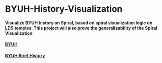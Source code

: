 BYUH-History-Visualization
================================

#### Visualize BYUH history on Spiral, based on spiral visualization logic on LDS temples. This project will also prove the generalizability of the Spiral Visualization 

#### [BYUH](https://www.byuh.edu/)

#### [BYUH Brief History](https://about.byuh.edu/brief-history)



